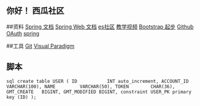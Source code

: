 ## 你好！ 西瓜社区##资料[Spring 文档](https://spring.io/guides)[Spring Web 文档](https://spring.io/guides/gs/serving-web-content/)[es社区](https://elasticsearch.cn/explore)[教学视频](https://www.bilibili.com/video/av50200264/?p=3)[Bootstrap 起步](https://v3.bootcss.com/getting-started/)[Github OAuth](https://developer.github.com/apps/building-oauth-apps/creating-an-oauth-app/)[spring](https://docs.spring.io/spring-boot/docs/2.0.0.RC1/reference/htmlsingle/#boot-features-embedded-database-support)##工具[Git](https://git-scm.com/download)[Visual Paradigm](shttps://www.visual-paradigm.com/cn/)## 脚本`sqlcreate table USER(    ID           INT auto_increment,    ACCOUNT_ID   VARCHAR(100),    NAME         VARCHAR(50),    TOKEN        CHAR(36),    GMT_CREATE   BIGINT,    GMT_MODIFIED BIGINT,    constraint USER_PK        primary key (ID));`